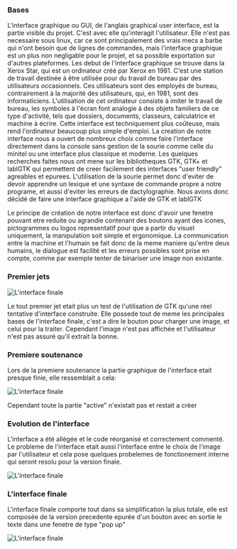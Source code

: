 ### Bases

L'interface graphique ou GUI, de l'anglais graphical user interface, est la
partie visible du projet. C'est avec elle qu'interagit l'utilisateur.  Elle
n'est pas necessaire sous linux, car ce sont principalement des vrais mecs a
barbe qui n'ont besoin que de lignes de commandes, mais l'interface graphique
est un plus non negligable pour le projet, et sa possible exportation sur
d'autres plateformes.  Les debut de l'interface graphique se trouve dans la
Xerox Star, qui est un ordinateur créé par Xerox en 1981. C'est une station
de travail destinée à être utilisée pour du travail de bureau par des
utilisateurs occasionnels. Ces utilisateurs sont des employés de bureau,
contrairement à la majorité des utilisateurs, qui, en 1981, sont des
informaticiens. L'utilisation de cet ordinateur consiste à imiter le travail
de bureau, les symboles à l'écran font analogie à des objets familiers de
ce type d'activité, tels que dossiers, documents, classeurs, calculatrice et
machine à écrire. Cette interface est techniquement plus coûteuse, mais
rend l'ordinateur beaucoup plus simple d'emploi. La creation de notre interface
nous a ouvert de nombreux choix comme faire l'interface directement dans la
console sans gestion de la sourie comme celle du minitel ou une interface plus
classique et moderne.  Les quelques recherches faites nous ont mene sur les
bibliotheques GTK, GTK+ et lablGTK qui permettent de creer facilement des
interfaces "user friendly" agreables et epurees.  L'utilisation de la sourie
permet donc d'eviter de devoir apprendre un lexique et une syntaxe de commande
propre a notre programe, et aussi d'eviter les erreurs de dactylographie.  Nous
avons donc décidé de faire une interface graphique a l'aide de GTK et lablGTK

Le principe de création de notre interface est donc d'avoir une fenetre
pouvant etre reduite ou agrandie contenant des boutons ayant des icones,
pictogrammes ou logos representatif pour que a partir du visuel uniquement, la
manipulation soit simple et ergonomique. La communication entre la machine et
l'humain se fait donc de la meme maniere qu'entre deux humains, le dialogue est
facilité et les erreurs possibles sont prise en compte, comme par exemple
tenter de binariser une image non existante.

### Premier jets

![L'interface finale](images/gui_1.png)

Le tout premier jet etait plus un test de l'utilisation de GTK qu'une réel
tentative d'interface construite. Elle possede tout de meme les principales
bases de l'interface finale, c'est a dire le bouton pour charger une image, et
celui pour la traiter. Cependant l'image n'est pas affichée et l'utilisateur
n'est pas assuré qu'il extrait la bonne.

### Premiere soutenance

Lors de la premiere soutenance la partie graphique de l'interface etait presque
finie, elle ressemblait a cela:

![L'interface finale](images/gui_2.png)

Cependant toute la partie "active" n'existait pas et restait a créer

### Evolution de l'interface

L'interface a été allégée et le code réorganisé et correctement
commenté. Le probleme de l'interface etait aussi l'interface entre le choix de
l'image par l'utilisateur et cela pose quelques probelemes de fonctionement
interne qui seront resolu pour la version finale.

![L'interface finale](images/gui_3.png)

### L'interface finale

L'interface finale comporte tout dans sa simplification la plus totale, elle est
composée de la version precedente epurée d'un bouton avec en sortie le texte
dans une fenetre de type "pop up"

![L'interface finale](images/gui_4.png)


